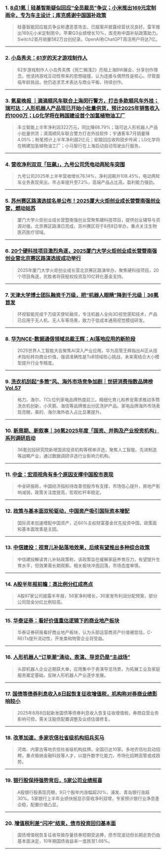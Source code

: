 ### 1. [8点1氪｜硅基智能疑似回应“全员裁员”争议；小米推出169元定制雨伞，专为车主设计；库克感谢中国国补政策](https://36kr.com/p/3409180937768585?f=rss)

> 硅基智能回应裁员争议称遭恶意攻击，已报案并披露经营状况良好。雷军推出169元小米定制雨伞。苹果Q3业绩增长10%，库克称中国补贴政策助力。Switch2首月销量582万台创纪录。OpenAI称ChatGPT周活用户将达7亿。

---


### 2. [小岛秀夫：61岁的天才游戏制作人](https://36kr.com/p/3408398787186312?f=rss)

> 62岁游戏制作人小岛秀夫携《死亡搁浅2》亮相上海BW展会，分享创作理念。他坚持游戏互动性带来的思想碰撞，认为连接与偶然性是核心。尽管面临年龄挑战，他仍追求艺术表达与商业平衡，持续创作。

---


### 3. [氪星晚报 ｜滴滴顺风车联合上海闵行警方，打击多款顺风车外挂；瑞可达：人形机器人产品现已开始小批量供货，预计2025年销售收入约1000万；LG化学将在韩国建设首个加氢植物油工厂](https://36kr.com/p/3408364566334852?f=rss)

> 丰立智能上半年净利润322万元，同比降68.79%；瑞可达人形机器人产品小批量供货；滴滴顺风车联合警方打击外挂软件；宇通客车7月销量降4.05%；粉笔预计上半年净利超2亿元；安踏回应收购锐步传闻；LG化学将在韩建加氢植物油工厂；小马智行在上海启动自动驾驶出行服务。

---


### 4. [营收净利双双「狂飙」，九号公司凭电动两轮车突围](https://36kr.com/p/3408384297389442?f=rss)

> 九号公司2025年上半年营收增长76.14%，净利润飙升108.45%，电动两轮车业务表现突出，市占率提升至7.2%，高端产品占比高，盈利能力强劲。

---


### 5. [苏州赛区路演选拔名单公布！2025厦大火炬创业成长营暨南强创业营，燃动姑苏](https://36kr.com/p/3408258749205891?f=rss)

> 厦门大学火炬创业成长营暨南强创业营聚焦硬科技项目，提供创业辅导与资源对接。北京赛区路演已完成，苏州赛区将于8月8日举办，重点关注生物医药医疗领域。

---


### 6. [20个硬科技项目激烈角逐，2025厦门大学火炬创业成长营暨南强创业营北京赛区路演选拔成功举行](https://36kr.com/p/3408257466961288?f=rss)

> 2025年厦门大学火炬创业成长营北京赛区路演举办，聚焦硬科技项目，20个项目角逐，优胜者将获股权投资及10亿转化基金支持。

---


### 7. [天津大学博士团队融资千万级，把“机器人眼睛”降到千元级｜36氪首发](https://36kr.com/p/3404027670367616?f=rss)

> 环视智能完成千万级天使轮融资，专注机器人全向3D视觉感知技术，产品已应用于无人机、无人车等场景，致力于低成本通用视觉模组研发。

---


### 8. [华为NCE-数据通信领域总裁王辉：AI落地应用的新阶段](https://36kr.com/p/3408170321137033?f=rss)

> 2025世界人工智能大会聚焦AI深入产业应用，华为高管王辉指出AI正从技术指标转向商业价值，强调准确性是ToB领域核心挑战，未来需结合大小模型提升行业专精度。

---


### 9. [洗衣机刮起“多筒”风、海外市场竞争加剧｜世研消费指数品牌榜Vol.57](https://36kr.com/p/3408128193875336?f=rss)

> 格力、海尔、TCL位列家电品牌热度前三。精细化育儿和养宠需求推动多筒洗衣机创新，小天鹅、海信等品牌推出分区洗护产品。家电品牌海外市场表现亮眼，美的、海尔海外收入占比显著提升。

---


### 10. [新周期、新叙事｜36氪2025年度「国资、并购及产业投资机构」系列调研启动](https://36kr.com/p/3408122875284869?f=rss)

> 36氪创投研究院新增国资投资机构等榜单评选，聚焦人工智能、先进制造等战略产业，通过数据调研评选行业影响力机构。

---


### 11. [中金：宏观视角有多个原因支撑中国股市表现](https://36kr.com/newsflashes/3409190289739399?f=rss)

> 中金研报称，中国经济指标待改善但股市有支撑，市场信心提升，房地产影响减弱，政策关注度提高，宏观杠杆率稳定。

---


### 12. [政策与基本面双轮驱动，中国资产吸引国际资本增配](https://36kr.com/newsflashes/3409187947007618?f=rss)

> 国际资本加速增配中国资产，近60%主权财富基金优先投资中国，政策面和基本面改善是主因。

---


### 13. [中信建投：视育儿补贴落地效果，后续有望推出多种综合政策](https://36kr.com/newsflashes/3409184181325449?f=rss)

> 中信建投解读育儿补贴政策称，该政策旨在缓解家庭养育压力，有望提升生育水平，但效果需长期观察。相关板块冲高回落，市场态度审慎。

---


### 14. [A股半年报前瞻：高比例分红成亮点](https://36kr.com/newsflashes/3409181292121473?f=rss)

> A股87家公司披露半年报，58家净利增长，30家发布利润分配预案，部分公司现金分红比例较高。

---


### 15. [华泰证券：看好价值重估逻辑下的商业地产板块](https://36kr.com/newsflashes/3409176819223938?f=rss)

> 华泰证券研报看好商业地产板块，认为头部运营商资产价值被低估，C-REITs提升流动性，开发类和物管企业将受益。

---


### 16. [人形机器人“订单潮”涌动，表演、导览仍是“主战场”](https://36kr.com/newsflashes/3409169303326084?f=rss)

> 头部机器人企业近期获大单，应用集中于表演导览场景，为拓展工业及家庭服务奠定基础，反映人形机器人产业逐步发展。

---


### 17. [国债等债券利息收入8日起恢复征收增值税，机构称对券商业绩影响较小](https://36kr.com/newsflashes/3409165439094408?f=rss)

> 2025年8月8日起新发国债等债券利息收入恢复征收增值税，券商自营业务影响可控，需关注股债配置调整及业绩估值修复。

---


### 18. [改革加速，多家农信社省级机构招兵买马](https://36kr.com/newsflashes/3409164369022341?f=rss)

> 河南、内蒙古等地农信社省级机构挂牌，全国已达10家。多地农信社启动招聘，重点吸纳金融科技等人才，以提升数字化能力，市场化招聘高管或成趋势。

---


### 19. [银行股保持强势背后，5家公司业绩报喜](https://36kr.com/newsflashes/3409163423845767?f=rss)

> A股银行股表现亮眼，9只个股年内涨幅超20%，浦发、青岛银行涨超30%。5家银行上半年业绩快报显示营收净利双增，专家预计银行业净息差企稳，配置价值凸显。

---


### 20. [增值税利差“闪冲”结束，债市投资回归基本面](https://36kr.com/newsflashes/3409162159984005?f=rss)

> 国债增值税恢复征收导致存量债券短期受追捧，债市现波动但长期走势仍由基本面决定，10年期国债收益率一度跌至1.68%。

---

